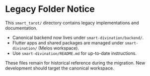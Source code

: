 # Legacy Folder Notice

This `smart_tarot/` directory contains legacy implementations and documentation.

- Canonical backend now lives under `smart-divination/backend/`.
- Flutter apps and shared packages are managed under `smart-divination/` (Melos workspace).
- Use `smart-divination/README.md` for up-to-date instructions.

These files remain for historical reference during the migration. New development should target the canonical workspace.

